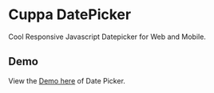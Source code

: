 # Cuppa DatePicker
Cool Responsive Javascript Datepicker for Web and Mobile.

## Demo

View the [Demo here](https://cuppalabs.github.io/javascript-datepicker/) of Date Picker.
